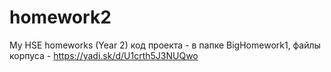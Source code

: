 # homework2
My HSE homeworks (Year 2)
код проекта - в папке BigHomework1,
файлы корпуса - https://yadi.sk/d/U1crth5J3NUQwo
